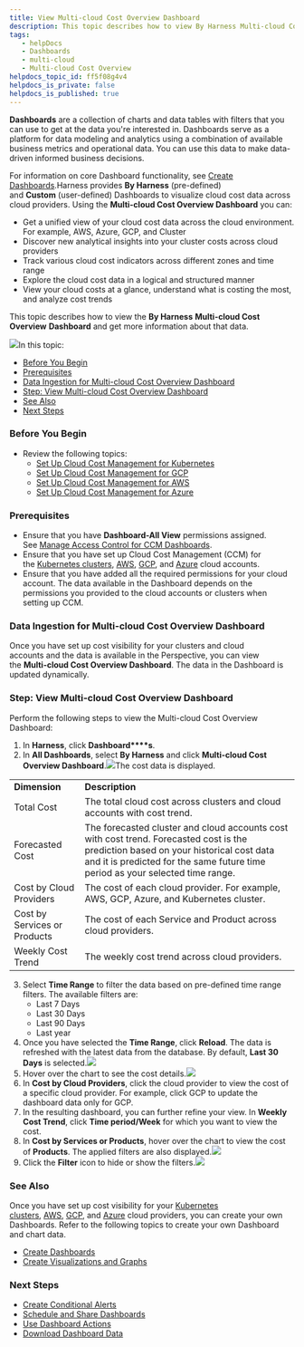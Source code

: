 ```yaml
---
title: View Multi-cloud Cost Overview Dashboard
description: This topic describes how to view By Harness Multi-cloud Cost Overview Dashboard and get more information about that data.
tags: 
   - helpDocs
   - Dashboards
   - multi-cloud
   - Multi-cloud Cost Overview
helpdocs_topic_id: ff5f08g4v4
helpdocs_is_private: false
helpdocs_is_published: true
---
```


**Dashboards** are a collection of charts and data tables with filters that you can use to get at the data you're interested in. Dashboards serve as a platform for data modeling and analytics using a combination of available business metrics and operational data. You can use this data to make data-driven informed business decisions.

For information on core Dashboard functionality, see [Create Dashboards](https://docs.harness.io/article/ardf4nbvcy-create-dashboards).Harness provides **By Harness** (pre-defined) and **Custom** (user-defined) Dashboards to visualize cloud cost data across cloud providers. Using the **Multi-cloud Cost Overview Dashboard** you can:

* Get a unified view of your cloud cost data across the cloud environment. For example, AWS, Azure, GCP, and Cluster
* Discover new analytical insights into your cluster costs across cloud providers
* Track various cloud cost indicators across different zones and time range
* Explore the cloud cost data in a logical and structured manner
* View your cloud costs at a glance, understand what is costing the most, and analyze cost trends

This topic describes how to view the **By Harness** **Multi-cloud Cost Overview** **Dashboard** and get more information about that data.

![](https://files.helpdocs.io/i5nl071jo5/articles/ff5f08g4v4/1626543604654/screenshot-2021-07-17-at-11-09-45-pm.png)In this topic:

* [Before You Begin](multi-cloud-cost-overview-dashboard.md)
* [Prerequisites](multi-cloud-cost-overview-dashboard.md)
* [Data Ingestion for Multi-cloud Cost Overview Dashboard](multi-cloud-cost-overview-dashboard.md)
* [Step: View Multi-cloud Cost Overview Dashboard](multi-cloud-cost-overview-dashboard.md)
* [See Also](multi-cloud-cost-overview-dashboard.md)
* [Next Steps](multi-cloud-cost-overview-dashboard.md)

### Before You Begin

* Review the following topics:
	+ [Set Up Cloud Cost Management for Kubernetes](../set-up-cloud-cost-management/set-up-cost-visibility-for-kubernetes.md)
	+ [Set Up Cloud Cost Management for GCP](../set-up-cloud-cost-management/set-up-cost-visibility-for-gcp.md)
	+ [Set Up Cloud Cost Management for AWS](../set-up-cloud-cost-management/set-up-cost-visibility-for-aws.md)
	+ [Set Up Cloud Cost Management for Azure](../set-up-cloud-cost-management/set-up-cost-visibility-for-azure.md)

### Prerequisites

* Ensure that you have **Dashboard-All View** permissions assigned. See [Manage Access Control for CCM Dashboards](manage-access-control-for-ccm-dashboards.md).
* Ensure that you have set up Cloud Cost Management (CCM) for the [Kubernetes clusters](../set-up-cloud-cost-management/set-up-cost-visibility-for-kubernetes.md), [AWS](../set-up-cloud-cost-management/set-up-cost-visibility-for-aws.md), [GCP](../set-up-cloud-cost-management/set-up-cost-visibility-for-gcp.md), and [Azure](../set-up-cloud-cost-management/set-up-cost-visibility-for-azure.md) cloud accounts.
* Ensure that you have added all the required permissions for your cloud account. The data available in the Dashboard depends on the permissions you provided to the cloud accounts or clusters when setting up CCM.

### Data Ingestion for Multi-cloud Cost Overview Dashboard

Once you have set up cost visibility for your clusters and cloud accounts and the data is available in the Perspective, you can view the **Multi-cloud Cost Overview Dashboard**. The data in the Dashboard is updated dynamically.

### Step: View Multi-cloud Cost Overview Dashboard

Perform the following steps to view the Multi-cloud Cost Overview Dashboard:

1. In **Harness**, click **Dashboard****s**.
2. In **All Dashboards**, select **By Harness** and click **Multi-cloud Cost Overview Dashboard**.![](https://files.helpdocs.io/i5nl071jo5/articles/ff5f08g4v4/1626610296437/screenshot-2021-07-18-at-5-41-15-pm.png)The cost data is displayed.  


|  |  |
| --- | --- |
| **Dimension** | **Description** |
| Total Cost | The total cloud cost across clusters and cloud accounts with cost trend. |
| Forecasted Cost | The forecasted cluster and cloud accounts cost with cost trend. Forecasted cost is the prediction based on your historical cost data and it is predicted for the same future time period as your selected time range. |
| Cost by Cloud Providers | The cost of each cloud provider. For example, AWS, GCP, Azure, and Kubernetes cluster. |
| Cost by Services or Products | The cost of each Service and Product across cloud providers. |
| Weekly Cost Trend | The weekly cost trend across cloud providers. |
3. Select **Time Range** to filter the data based on pre-defined time range filters. The available filters are:
	* Last 7 Days
	* Last 30 Days
	* Last 90 Days
	* Last year
4. Once you have selected the **Time Range**, click **Reload**. The data is refreshed with the latest data from the database. By default, **Last 30 Days** is selected.![](https://files.helpdocs.io/i5nl071jo5/articles/ff5f08g4v4/1626611962109/screenshot-2021-07-18-at-6-09-07-pm.png)
5. Hover over the chart to see the cost details.![](https://files.helpdocs.io/i5nl071jo5/articles/ff5f08g4v4/1626612727480/screenshot-2021-07-18-at-6-21-50-pm.png)
6. In **Cost by Cloud Providers**, click the cloud provider to view the cost of a specific cloud provider. For example, click GCP to update the dashboard data only for GCP.
7. In the resulting dashboard, you can further refine your view. In **Weekly Cost Trend**, click **Time period/Week** for which you want to view the cost.
8. In **Cost by Services or Products**, hover over the chart to view the cost of **Products**. The applied filters are also displayed.![](https://files.helpdocs.io/i5nl071jo5/articles/ff5f08g4v4/1626612939090/screenshot-2021-07-18-at-6-25-15-pm.png)
9. Click the **Filter** icon to hide or show the filters.![](https://files.helpdocs.io/i5nl071jo5/articles/ff5f08g4v4/1626613017735/screenshot-2021-07-18-at-6-26-31-pm.png)

### See Also

Once you have set up cost visibility for your [Kubernetes clusters](../set-up-cloud-cost-management/set-up-cost-visibility-for-kubernetes.md), [AWS](../set-up-cloud-cost-management/set-up-cost-visibility-for-aws.md), [GCP](../set-up-cloud-cost-management/set-up-cost-visibility-for-gcp.md), and [Azure](../set-up-cloud-cost-management/set-up-cost-visibility-for-azure.md) cloud providers, you can create your own Dashboards. Refer to the following topics to create your own Dashboard and chart data.

* [Create Dashboards](https://docs.harness.io/article/ardf4nbvcy-create-dashboards)
* [Create Visualizations and Graphs](https://docs.harness.io/article/n2jqctdt7c-create-visualizations-and-graphs)

### Next Steps

* [Create Conditional Alerts](https://docs.harness.io/article/ro0i58mvby-create-conditional-alerts)
* [Schedule and Share Dashboards](https://docs.harness.io/article/35gfke0rl8-share-dashboards)
* [Use Dashboard Actions](https://docs.harness.io/article/y1oh7mkwmh-use-dashboard-actions)
* [Download Dashboard Data](https://docs.harness.io/article/op59lb1pxv-download-dashboard-data)


